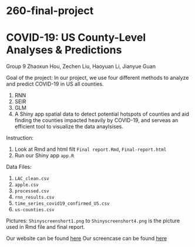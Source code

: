 # 260-final-project
# COVID-19: US County-Level Analyses & Predictions
Group 9
Zhaoxun Hou, Zechen Liu, Haoyuan Li, Jianyue Guan

Goal of the project:
In our project, we use four different methods to analyze and predict COVID-19 in US all counties.
1. RNN
2. SEIR
3. GLM
4. A Shiny app spatial data to detect potential hotspots of counties and aid finding the counties impacted heavily by COVID-19, and serveas an efficient tool to visualize the data anaylsises.

Instruction:
1. Look at Rmd and html filt `Final report.Rmd`, `Final-report.html`
2. Run our Shiny app `app.R`

Data Files:
1. `LAC_clean.csv`
2. `apple.csv`
3. `processed.csv`
4. `rnn_results.csv`
5. `time_series_covid19_confirmed_US.csv`
5. `us-counties.csv`


Pictures:
`Shinyscreenshort1.png` to `Shinyscreenshort4.png` is the picture used in Rmd file and final report.


Our website can be found [here](https://sites.google.com/d/1n0JKzxIAQqdC7t1KgIwNBHTOVBJ_RwVG/p/1T59esXCAnZ3CzuZr3RwCC-FEFQuj-AyI/edit)
Our screencase can be found [here](https://youtu.be/HE6pGQev5vQ)

